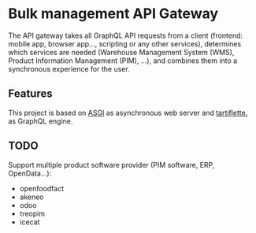 # Bulk management API Gateway

The API gateway takes all GraphQL API requests from a client
(frontend: mobile app, browser app..., scripting or any other services),
determines which services are needed (Warehouse Management System (WMS),
Product Information Management (PIM), ...),
and combines them into a synchronous experience for the user.

## Features

This project is based on [ASGI](https://asgi.readthedocs.io) as asynchronous
web server and [tartiflette.](https://tartiflette.io) as GraphQL engine.

## TODO

Support multiple product software provider (PIM software, ERP, OpenData...):

- openfoodfact
- akeneo
- odoo
- treopim
- icecat
